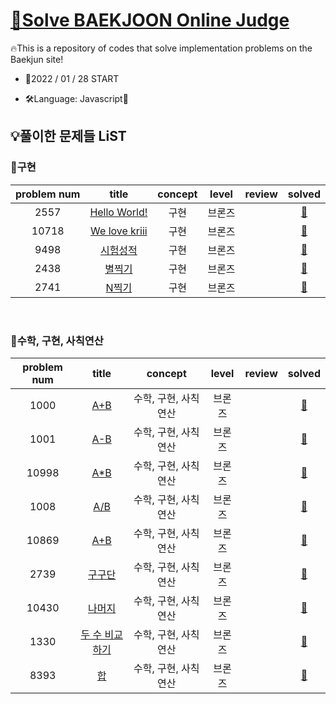 # [🎯Solve BAEKJOON Online Judge](https://www.acmicpc.net/)

🔥This is a repository of codes that solve implementation problems on the Baekjun site!

* 🎉2022 / 01 / 28 START

* 🛠Language: Javascript🚀  

## 💡풀이한 문제들 LiST

### 🦅구현
| problem num |                             title                              |     concept      | level  | review |                                                  solved                                                  |
| :---------: | :------------------------------------------------------------: | :--------------: | :----: | :----: | :------------------------------------------------------------------------------------------------------: |
|    2557    | <a href="https://www.acmicpc.net/problem/2557">Hello World!</a>  | 구현  | 브론즈 |        | <a href="https://github.com/Y00NMIN/BAEKJOON/blob/main/Javascript/BOJ2-----/2557.js">📄</a>  |
|    10718     |   <a href="https://github.com/Y00NMIN/BAEKJOON/blob/main/Javascript/BOJ1-----/10718.js">We love kriii</a>    |    구현    | 브론즈 |        | <a href="https://github.com/byhhh2/Coding-Test-Preparations/blob/master/Python-BAEKJOON/3460.py">📄</a>  |
|    9498    | <a href="https://www.acmicpc.net/problem/9498">시험성적</a> |    구현   | 브론즈 |        | <a href="https://github.com/Y00NMIN/BAEKJOON/blob/main/Javascript/BOJ9-----/9498.js">📄</a> |
|    2438    | <a href="https://www.acmicpc.net/problem/2438">별찍기</a> |    구현   | 브론즈 |        | <a href="https://github.com/Y00NMIN/BAEKJOON/blob/main/Javascript/BOJ2-----/2438.js">📄</a> |
|    2741    | <a href="https://www.acmicpc.net/problem/2741">N찍기</a> |    구현    | 브론즈 |        | <a href="https://github.com/Y00NMIN/BAEKJOON/blob/main/Javascript/BOJ2-----/2741.js">📄</a> |

<br>

### 🦅수학, 구현, 사칙연산
| problem num |                             title                              |     concept      | level  | review |                                                  solved                                                  |
| :---------: | :------------------------------------------------------------: | :--------------: | :----: | :----: | :------------------------------------------------------------------------------------------------------: |
|    1000    | <a href="https://www.acmicpc.net/problem/1000">A+B</a> |    수학, 구현, 사칙연산    | 브론즈 |        | <a href="https://github.com/Y00NMIN/BAEKJOON/blob/main/Javascript/BOJ1-----/1000.js">📄</a> |
|    1001    | <a href="https://www.acmicpc.net/problem/1001">A-B</a> |    수학, 구현, 사칙연산    | 브론즈 |        | <a href="https://github.com/Y00NMIN/BAEKJOON/blob/main/Javascript/BOJ1-----/1001.js">📄</a> |
|    10998    | <a href="https://www.acmicpc.net/problem/10998">A\*B</a> |    수학, 구현, 사칙연산    | 브론즈 |        | <a href="https://github.com/Y00NMIN/BAEKJOON/blob/main/Javascript/BOJ1-----/10998.js">📄</a> |
|    1008    | <a href="https://www.acmicpc.net/problem/1008">A/B</a> |    수학, 구현, 사칙연산    | 브론즈 |        | <a href="https://github.com/Y00NMIN/BAEKJOON/blob/main/Javascript/BOJ1-----/1008.js">📄</a> |
|    10869    | <a href="https://www.acmicpc.net/problem/10869">A+B</a> |    수학, 구현, 사칙연산    | 브론즈 |        | <a href="https://github.com/Y00NMIN/BAEKJOON/blob/main/Javascript/BOJ1-----/10869.js">📄</a> |
|    2739    | <a href="https://www.acmicpc.net/problem/2739">구구단</a> |    수학, 구현, 사칙연산    | 브론즈 |        | <a href="https://github.com/Y00NMIN/BAEKJOON/blob/main/Javascript/BOJ2-----/2739.js">📄</a> |
|    10430    | <a href="https://www.acmicpc.net/problem/10430">나머지</a> |    수학, 구현, 사칙연산    | 브론즈 |        | <a href="https://github.com/Y00NMIN/BAEKJOON/blob/main/Javascript/BOJ1-----/10430.js">📄</a> |
|    1330    | <a href="https://www.acmicpc.net/problem/1330">두 수 비교하기</a> |    수학, 구현, 사칙연산    | 브론즈 |        | <a href="https://github.com/Y00NMIN/BAEKJOON/blob/main/Javascript/BOJ1-----/1330.js">📄</a> |
|    8393    | <a href="https://www.acmicpc.net/problem/8393">합</a> |    수학, 구현, 사칙연산    | 브론즈 |        | <a href="https://github.com/Y00NMIN/BAEKJOON/blob/main/Javascript/BOJ8-----/8393.js">📄</a> |

<br>
